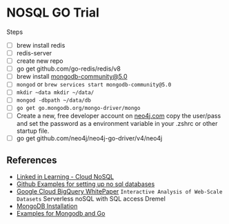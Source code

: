 # NOSQL GO Trial 
Steps
- [ ] brew install redis
- [ ] redis-server
- [ ] create new repo
- [ ] go get github.com/go-redis/redis/v8
- [ ] brew install mongodb-community@5.0 
- [ ] `mongod` or `brew services start mongodb-community@5.0`
- [ ] `mkdir ~data mkdir ~/data/`
- [ ] `mongod -dbpath ~/data/db`
- [ ] `go get go.mongodb.org/mongo-driver/mongo`
- [ ] Create a new, free developer account on [neo4j.com](https://neo4j.com/) copy the user/pass and set the password as a environment variable in your .zshrc or other startup file. 
- [ ] go get github.com/neo4j/neo4j-go-driver/v4/neo4j

## References
- [Linked in Learning - Cloud NoSQL](https://www.linkedin.com/learning/cloud-nosql-for-sql-professionals)
- [Github Examples for setting up no sql databases](https://github.com/lynnlangit/gcp-essentials/tree/master/1_storage)
- [Google Cloud BigQuery WhitePaper](https://research.google/pubs/pub36632/)  `Interactive Analysis of Web-Scale Datasets` Serverless noSQL with SQL access Dremel
- [MongoDB Installation](https://www.mongodb.com/docs/manual/tutorial/install-mongodb-on-os-x/)
- [ Examples for Mongodb and Go](https://www.geeksforgeeks.org/how-to-use-go-with-mongodb/)